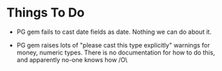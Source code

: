 Things To Do
============

* PG gem fails to cast date fields as date. Nothing we can do about it.

* PG gem raises lots of "please cast this type explicitly" warnings for money,
  numeric types. There is no documentation for how to do this, and apparently
  no-one knows how /O\

